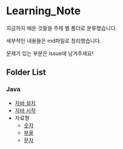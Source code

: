 # Learning_Note

지금까지 배운 것들을 주제 별 폴더로 분류했습니다.

세부적인 내용들은 md파일로 정리했습니다.

문제가 있는 부분은 issue에 남겨주세요!

## Folder List

### Java

* [자바 설치](Java/1_installJava/installJava.md)
* [자바 시작](Java/2_startJava/startJava.md)
* 자료형
  * [숫자](Java/3_type/1_number/number.md)
  * [부울](Java/3_type/2_boolean/boolean.md)
  * [문자](Java/3_type/3_char/char.md)
